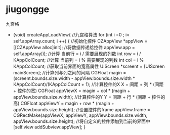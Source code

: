 # jiugongge
九宫格

- (void) createAppLoadView{
    //九宫格算法
    for (int i =0 ; i< self.appArray.count; i ++) {
        //初始化控件
        CZAppView *appView = [[CZAppView alloc]init];
        //将数据传递给控件
        appView.app = self.appArray[i];
        //计算  当前行 = i / 需要展现的列数
        int row = i / KAppColCount;
        //计算  当前列 = i % 需要展现的列数
        int col = i % KAppColCount;
        //获取当前界面的宽高属性
        UIScreen *screent = [UIScreen mainScreen];
        //计算列与列之间的间隔
        CGFloat magin = (screent.bounds.size.width - appView.bounds.size.width * KAppColCount)/(KAppColCount + 1);
        //计算控件的X   X = 间距 + 列 * (间距 + 控件的宽)
        CGFloat appViewX = magin + col * (magin + appView.bounds.size.width);
        //计算控件的Y   Y = 间距 + 行 * (间距 + 控件的高)
        CGFloat appViewY = magin + row * (magin + appView.bounds.size.height);
        //设置控件的frame
        appView.frame = CGRectMake(appViewX, appViewY, appView.bounds.size.width, appView.bounds.size.height);
        //将自定义的控件添加到当前的界面中
        [self.view addSubview:appView];
    }
